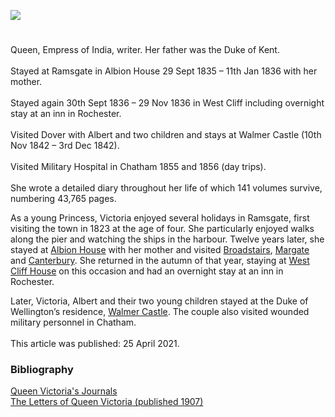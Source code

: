 <a href="https://beta.kent-maps.online"><img src="https://beta.kent-maps.online/juncture/ve-button.png"></a>
<param ve-config title="Queen Victoria (1819-1901)" author="Alyson Hunt" layout="vtl" banner="/images/banners/19c.jpg">

<param ve-entity eid="Q729006" aliases="Chatham">
<param ve-entity eid="Q736439" aliases="Ramsgate">
<param ve-entity eid="Q179224" aliases="Dover">
<param ve-entity eid="Q507517" aliases="Rochester">

#

Queen, Empress of India, writer. Her father was the Duke of Kent.   
<br>
Stayed at Ramsgate in Albion House 29 Sept 1835 – 11th Jan 1836 with her mother.   
<br>
Stayed again 30th Sept 1836 – 29 Nov 1836 in West Cliff including overnight stay at an inn in Rochester.  
<br>
Visited Dover with Albert and two children and stays at Walmer Castle (10th Nov 1842 – 3rd Dec 1842).   
<br>
Visited Military Hospital in Chatham 1855 and 1856 (day trips).       
<br>
She wrote a detailed diary throughout her life of which 141 volumes survive, numbering 43,765 pages.   
<param ve-image url="https://upload.wikimedia.org/wikipedia/commons/4/45/Queen_Victoria_as_a_young_woman%2C_by_F.W._Wilkin_Wellcome_L0012031.jpg" label="Queen Victoria as a young woman, by F.W. Wilkin" attribution="Wellcome Collection Attribution 4.0 International (CC BY 4.0), via Wikimedia Commons">

As a young Princess, Victoria enjoyed several holidays in Ramsgate, first visiting the town in 1823 at the age of four. She particularly enjoyed walks along the pier and watching the ships in the harbour.  Twelve years later, she stayed at [Albion House](/19c/19c-victoria-albion-house) with her mother and visited [Broadstairs](/19c/19c-victoria-broadstairs), [Margate](/dickens/19c-margate/) and [Canterbury](/19c/19c-canterbury/). She returned in the autumn of that year, staying at [West Cliff House](/19c/19c-victoria-west-cliff) on this occasion and had an overnight stay at an inn in Rochester.  
<param ve-image url="https://stor.artstor.org/stor/8538611a-a4ed-4003-a5d6-fd5168d378cf" label="Pierremont House, Broadstairs" attribution="Photographed by Martin Crowther">
<param ve-map center="51.3319, 1.4183" zoom="15">

Later, Victoria, Albert and their two young children stayed at the Duke of Wellington’s residence, [Walmer Castle](/19c/19c-victoria-walmer-castle). The couple also visited wounded military personnel in Chatham.
<br><br>
This article was published: 25 April 2021.
<param ve-image url="https://upload.wikimedia.org/wikipedia/commons/3/3a/Walmer_Castle_aerial_view.jpg" label="Walmer Castle, Aerial View" attribution="Lieven Smits, CC BY-SA 3.0, via Wikimedia Commons">

### Bibliography

[Queen Victoria's Journals](http://www.queenvictoriasjournals.org/home.do)   
[The Letters of Queen Victoria (published 1907)](https://archive.org/details/lettersofqueenvi01victuoft/page/n6)       
<param ve-image="https://upload.wikimedia.org/wikipedia/commons/3/33/Ramsgate_Sands.jpg" label="Ramsgate Sands" attribution="William Powell Frith, Public domain, via Wikimedia Commons">
 
